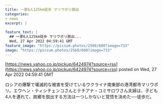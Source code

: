 ```yaml
---
title: 一家6人125km徒歩 マリウポリ脱出
categories:
- news
excerpt: |
  
feature_text: |
  ## 一家6人125km徒歩 マリウポリ脱出...
  Wed, 27 Apr 2022 04:59:41 GMT
feature_image: "https://picsum.photos/2560/600?image=733"
image: "https://picsum.photos/2560/600?image=733"
---
```


[https://news.yahoo.co.jp/pickup/6424974?source=rss](https://news.yahoo.co.jp/pickup/6424974?source=rss)
posted on Wed, 27 Apr 2022 04:59:41 GMT

<!--more-->

ロシアの爆撃で壊滅的な被害を受けているウクライナ南東部の港湾都市マリウポリ。エウヘン・ティシチェンコさんとテチアナ・コミサロワさん夫婦は、子ども4人を連れて、故郷を脱出する方法は一つしかないと覚悟を決めた──徒歩だ。
